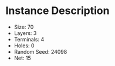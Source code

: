 # Instance Description

* Size: 70
* Layers: 3
* Terminals: 4
* Holes: 0
* Random Seed: 24098
* Net: 15
